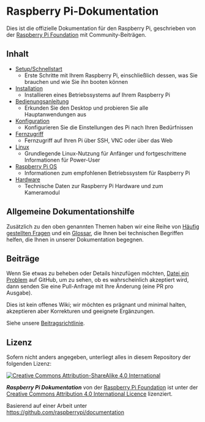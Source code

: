 # Raspberry Pi-Dokumentation

Dies ist die offizielle Dokumentation für den Raspberry Pi, geschrieben von der [Raspberry Pi Foundation](https://www.raspberrypi.org/) mit Community-Beiträgen.

## Inhalt

- [Setup/Schnellstart](setup/README.md)
    - Erste Schritte mit Ihrem Raspberry Pi, einschließlich dessen, was Sie brauchen und wie Sie ihn booten können
- [Installation](installation/README.md)
    - Installieren eines Betriebssystems auf Ihrem Raspberry Pi
- [Bedienungsanleitung](usage/README.md)
    - Erkunden Sie den Desktop und probieren Sie alle Hauptanwendungen aus
- [Konfiguration](configuration/README.md)
    - Konfigurieren Sie die Einstellungen des Pi nach Ihren Bedürfnissen
- [Fernzugriff](remote-access/README.md)
    - Fernzugriff auf Ihren Pi über SSH, VNC oder über das Web
- [Linux](linux/README.md)
    - Grundlegende Linux-Nutzung für Anfänger und fortgeschrittene Informationen für Power-User
- [Raspberry Pi OS](raspbian/README.md)
    - Informationen zum empfohlenen Betriebssystem für Raspberry Pi
- [Hardware](hardware/README.md)
    - Technische Daten zur Raspberry Pi Hardware und zum Kameramodul

## Allgemeine Dokumentationshilfe

Zusätzlich zu den oben genannten Themen haben wir eine Reihe von [Häufig gestellten Fragen](faqs/README.md) und ein [Glossar](glossary/README.md), die Ihnen bei technischen Begriffen helfen, die Ihnen in unserer Dokumentation begegnen.

## Beiträge

Wenn Sie etwas zu beheben oder Details hinzufügen möchten, [Datei ein Problem](https://github.com/raspberrypi/documentation/issues) auf GitHub, um zu sehen, ob es wahrscheinlich akzeptiert wird, dann senden Sie eine Pull-Anfrage mit Ihre Änderung (eine PR pro Ausgabe).

Dies ist kein offenes Wiki; wir möchten es prägnant und minimal halten, akzeptieren aber Korrekturen und geeignete Ergänzungen.

Siehe unsere [Beitragsrichtlinie](CONTRIBUTING.md).

## Lizenz

Sofern nicht anders angegeben, unterliegt alles in diesem Repository der folgenden Lizenz:

[![Creative Commons Attribution-ShareAlike 4.0 International](https://licensebuttons.net/l/by-sa/4.0/88x31.png)](https://creativecommons.org/licenses/by-sa/4.0/ )

***Raspberry Pi Dokumentation*** von der [Raspberry Pi Foundation](https://www.raspberrypi.org/) ist unter der [Creative Commons Attribution 4.0 International Licence](https://creativecommons.org/licenses/by-sa/4.0/) lizenziert.

Basierend auf einer Arbeit unter https://github.com/raspberrypi/documentation